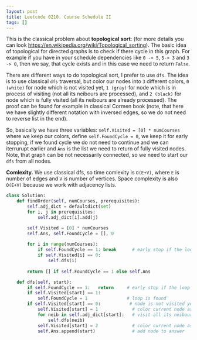 ```yaml
---
layout: post
title: Leetcode 0210. Course Schedule II
tags: []
---
```


This is the classical problem about **topological sort**: (for more details you can look https://en.wikipedia.org/wiki/Topological_sorting). The basic idea of topological for directed graphs is to check if there cycle in this graph. For example if you have in your schedule dependencies like `0 -> 5`, `5-> 3` and `3 -> 0`, then we say, that cycle exists and in this case we need to return `False`.

There are different ways to do topological sort, I prefer to use `dfs`. The idea is to use classical `dfs` traversal, but color our nodes into `3` different colors, `0 (white)` for node which is not visited yet, `1 (gray)` for node which is in process of visiting (not all its neibours are processed), and `2 (black)` for node which is fully visited (all its neibours are already processed). The proof can be found for example in classical Cormen book (note, that here we have slightly different notation with inversed edges, so we do not need to reverse list in the end).

So, basically we have three variables: `self.Visited = [0] * numCourses` where we keep our colors, define `self.FoundCycle = 0`, we keep it for early stopping, if we found cycle we do not need to continue and we can iterrurupt earlier and `Ans` is the list we need to return of fully visited nodes. Note, that graph can be not necessarily connected, so we need to start our `dfs` from all nodes.

**Comlexity.** We use classical dfs, so time comlexity is `O(E+V)`, where `E` is number of edges and `V` is number of vertices. Space complexity is also `O(E+V)` because we work with adjacency lists.

```python
class Solution:
    def findOrder(self, numCourses, prerequisites):
        self.adj_dict = defaultdict(set)
        for i, j in prerequisites:
            self.adj_dict[i].add(j)

        self.Visited = [0] * numCourses
        self.Ans, self.FoundCycle = [], 0
        
        for i in range(numCourses):
            if self.FoundCycle == 1: break      # early stop if the loop is found
            if self.Visited[i] == 0:
                self.dfs(i)
     
        return [] if self.FoundCycle == 1 else self.Ans

    def dfs(self, start):
        if self.FoundCycle == 1:   return     # early stop if the loop is found    
        if self.Visited[start] == 1:
            self.FoundCycle = 1               # loop is found
        if self.Visited[start] == 0:           # node is not visited yet, visit it
            self.Visited[start] = 1             # color current node as gray
            for neib in self.adj_dict[start]:   # visit all its neibours
                self.dfs(neib)
            self.Visited[start] = 2             # color current node as black
            self.Ans.append(start)              # add node to answer
```
